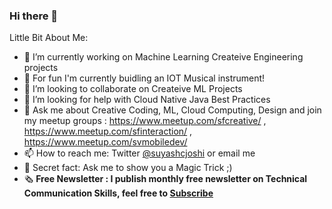 ### Hi there 👋

<!--
**suyashjoshi/suyashjoshi** is a ✨ _special_ ✨ repository because its `README.md` (this file) appears on your GitHub profile.
-->

Little Bit About Me:

- 🔭 I’m currently working on Machine Learning Createive Engineering projects
- 🌱 For fun I'm currently buidling an IOT Musical instrument!
- 👯 I’m looking to collaborate on Createive ML Projects
- 🤔 I’m looking for help with Cloud Native Java Best Practices
- 💬 Ask me about Creative Coding, ML, Cloud Computing, Design and join my meetup groups : https://www.meetup.com/sfcreative/ , https://www.meetup.com/sfinteraction/ , https://www.meetup.com/svmobiledev/
- 📫 How to reach me: Twitter [@suyashcjoshi](https://twitter.com/suyashcjoshi) or email me
- 🎩 Secret fact: Ask me to show you a Magic Trick ;)
- 🗞 <b>Free Newsletter<b> : I publish monthly free newsletter on Technical Communication Skills, feel free to [Subscribe](http://tinyletter.com/suyash)
